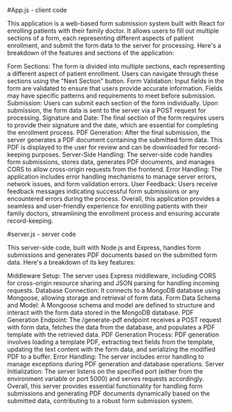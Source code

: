 #App.js - client code


This application is a web-based form submission system built with React for enrolling patients with their family doctor. It allows users to fill out multiple sections of a form, each representing different aspects of patient enrollment, and submit the form data to the server for processing. Here's a breakdown of the features and sections of the application:

Form Sections: The form is divided into multiple sections, each representing a different aspect of patient enrollment. Users can navigate through these sections using the "Next Section" button.
Form Validation: Input fields in the form are validated to ensure that users provide accurate information. Fields may have specific patterns and requirements to meet before submission.
Submission: Users can submit each section of the form individually. Upon submission, the form data is sent to the server via a POST request for processing.
Signature and Date: The final section of the form requires users to provide their signature and the date, which are essential for completing the enrollment process.
PDF Generation: After the final submission, the server generates a PDF document containing the submitted form data. This PDF is displayed to the user for review and can be downloaded for record-keeping purposes.
Server-Side Handling: The server-side code handles form submissions, stores data, generates PDF documents, and manages CORS to allow cross-origin requests from the frontend.
Error Handling: The application includes error handling mechanisms to manage server errors, network issues, and form validation errors.
User Feedback: Users receive feedback messages indicating successful form submissions or any encountered errors during the process.
Overall, this application provides a seamless and user-friendly experience for enrolling patients with their family doctors, streamlining the enrollment process and ensuring accurate record-keeping.


#server.js - server code

This server-side code, built with Node.js and Express, handles form submissions and generates PDF documents based on the submitted form data. Here's a breakdown of its key features:

Middleware Setup: The server uses Express middleware, including CORS for cross-origin resource sharing and JSON parsing for handling incoming requests.
Database Connection: It connects to a MongoDB database using Mongoose, allowing storage and retrieval of form data.
Form Data Schema and Model: A Mongoose schema and model are defined to structure and interact with the form data stored in the MongoDB database.
PDF Generation Endpoint: The /generate-pdf endpoint receives a POST request with form data, fetches the data from the database, and populates a PDF template with the retrieved data.
PDF Generation Process: PDF generation involves loading a template PDF, extracting text fields from the template, updating the text content with the form data, and serializing the modified PDF to a buffer.
Error Handling: The server includes error handling to manage exceptions during PDF generation and database operations.
Server Initialization: The server listens on the specified port (either from the environment variable or port 5000) and serves requests accordingly.
Overall, this server provides essential functionality for handling form submissions and generating PDF documents dynamically based on the submitted data, contributing to a robust form submission system.
